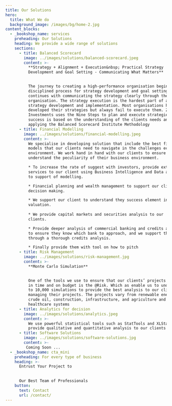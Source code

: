 ```yaml
---
title: Our Solutions
hero:
  title: What We do
  background_image: /images/bg/home-2.jpg
content_blocks:
  - _bookshop_name: services
    preheading: Our Solutions
    heading: We provide a wide range of solutions
    sections:
      - title: Balanced Scorecard
        image: ../images/solutions/balanced-scorecard.jpeg
        content: >-
          **Strategy + Alignment + Execution&nbsp; Practical Strategy
          Development and Goal Setting - Communicating What Matters**

          
          The journey to creating a high-performance organisation begins with a
          disciplined process for strategy development and goal setting and
          continues with communicating the strategy clearly through the
          organisation. The strategy execution is the hardest part of any
          strategy development and implementation. Most organisations have
          developed their strategies but always fail to execute them. Zenkos
          Investments uses the Nine Steps to plan and execute strategies. Our
          success is based on the understanding of the clients needs and
          applying the Balanced Scorecard Institute Methodology
      - title: Financial Modelling
        image: ../images/solutions/financial-modelling.jpeg
        content: >-
          We specialise in developing solution that include the best financial
          models that our clients need to navigate in the challenges economic
          environment. We work hand in hand with our clients to ensure that we
          understand the peculiarity of their business environment.

          * To increase the rate of suggest with investors, provide extra
          services to our client using Business Intelligence and Data analytics
          to support of modelling.

          * Financial planning and wealth management to support our client
          decision making.

          * We support our client to understand they success element in business
          valuation.
          
          * We provide capital markets and securities analysis to our
          clients.

          * Provide deeper analysis of commercial banking and credits available
          to ensure they know which bank to approach, and we support them
          through a thorough credits analysis.

          * Finally provide them with tool on how to pitch
      - title: Risk Management
        image: ../images/solutions/risk-management.jpg
        content: >-
          **Monte Carlo Simulation**

          
          One of the tools we use to ensure that our clients’ projects are run
          in time and on budget is the @Risk. Which as enable us to undertake up
          to 10,000 simulations to provide the best analysis to our clients in
          managing their projects. The projects vary from renewable energy,
          crude oil, construction, infrastructure, and agriculture and
          healthcare systems
      - title: Analytics for decision
        image: ../images/solutions/analytics.jpeg
        content: >-
          We use powerful statistical tools such as StatTools and XLStat to
          provide qualitative and quantitative analysis to our clients
      - title: Software Solutions
        image: ../images/solutions/software-solutions.jpg
        content: >-
         Coming Soon ...
  - _bookshop_name: cta_mini
    preheading: For every type of business
    heading: >-
      Entrust Your Project to 
      
      
      Our Best Team of Professionals
    button:
      text: Contact
      url: /contact/
---
```

